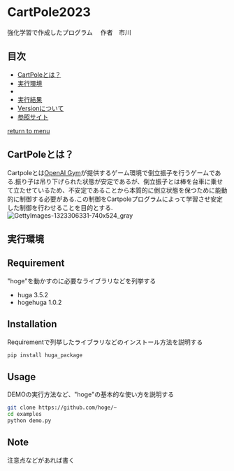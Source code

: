 # CartPole2023
強化学習で作成したプログラム 　作者　市川

## 目次
* [CartPoleとは？](#CartPoleとは？)
* [実行環境](#実行環境)
* []()
* [実行結果](#実行結果)
* [Versionについて](#Versionについて)
* [参照サイト](#参照サイト)

<!-- some long code -->

[return to menu](#目次)
## CartPoleとは？
Cartpoleとは[OpenAI Gym](https://github.com/openai/gym)が提供するゲーム環境で倒立振子を行うゲームである.振り子は吊り下げられた状態が安定であるが、倒立振子とは棒を台車に乗せて立たせているため、不安定であることから本質的に倒立状態を保つために能動的に制御する必要がある.この制御をCartpoleプログラムによって学習させ安定した制御を行わせることを目的とする.
![GettyImages-1323306331-740x524_gray](https://github.com/b213r002/CartPole2023/assets/153800075/515cf7e0-b963-4905-b8f9-a11f3ca40b00)

## 実行環境



## Requirement

"hoge"を動かすのに必要なライブラリなどを列挙する

* huga 3.5.2
* hogehuga 1.0.2

## Installation

Requirementで列挙したライブラリなどのインストール方法を説明する

```bash
pip install huga_package
```

## Usage

DEMOの実行方法など、"hoge"の基本的な使い方を説明する

```bash
git clone https://github.com/hoge/~
cd examples
python demo.py
```

## Note

注意点などがあれば書く

